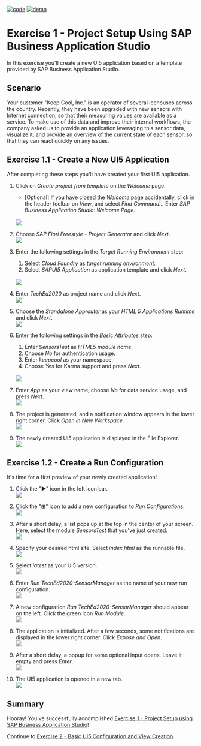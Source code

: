 [![code](https://flat.badgen.net/badge/code/available/green?icon=github)](https://github.com/SAP-samples/teched2020-DEV164/tree/code/ex1/TechEd2020)
[![demo](https://flat.badgen.net/badge/demo/deployed/blue?icon=chrome)](https://sap-samples.github.io/teched2020-dev164/exercises/ex1/TechEd2020/SensorManager/webapp/)

# Exercise 1 - Project Setup Using SAP Business Application Studio

In this exercise you'll create a new UI5 application based on a template provided by SAP Business Application Studio.

## Scenario

Your customer "Keep Cool, Inc." is an operator of several icehouses across the country. Recently, they have been upgraded with new sensors with Internet connection, so that their measuring values are available as a service. To make use of this data and improve their internal workflows, the company asked us to provide an application leveraging this sensor data, visualize it, and provide an overview of the current state of each sensor, so that they can react quickly on any issues.

## Exercise 1.1 - Create a New UI5 Application

After completing these steps you'll have created your first UI5 application.

1. Click on *Create project from template* on the *Welcome* page.
    * [Optional] If you have closed the *Welcome* page accidentally, click in the header toolbar on *View*, and select *Find Command...*  Enter *SAP Business Application Studio: Welcome Page*.</ul>
<br>![](images/01_01_0010.png)

2. Choose *SAP Fiori Freestyle - Project Generator* and click *Next*.
<br>![](images/01_01_0020.png)

3. Enter the following settings in the *Target Running Environment* step: 
    1. Select *Cloud Foundry* as *target running environment*.
    2. Select *SAPUI5 Application* as application template and click *Next*.</ol>
<br>![](images/01_01_0030.png)<ol>

4. Enter *TechEd2020* as project name and click *Next*.
<br>![](images/01_01_0040.png)

5. Choose the *Standalone Approuter* as your *HTML 5 Applications Runtime* and click *Next*.
<br>![](images/01_01_0050.png)

6. Enter the following settings in the *Basic Attributes* step:
    1. Enter *SensorsTest* as *HTML5 module name*. 
    2. Choose *No* for authentication usage.
    3. Enter *keepcool* as your namespace.
    4. Choose *Yes* for Karma support and press *Next*.</ol>
<br>![](images/01_01_0060.png)<ol>

7. Enter *App* as your view name, choose *No* for data service usage, and press *Next*.
<br>![](images/01_01_0070.png)

8. The project is generated, and a notification window appears in the lower right corner. Click *Open in New Workspace*.
<br>![](images/01_01_0080.png)

9. The newly created UI5 application is displayed in the File Explorer.
<br>![](images/01_01_0090.png)

## Exercise 1.2 - Create a Run Configuration

It's time for a first preview of your newly created application!

1. Click the "&#9654;" icon in the left icon bar.
<br>![](images/01_02_0010.png)

2. Click the "&plusb;" icon to add a new configuration to *Run Configurations*.
<br>![](images/01_02_0020.png)

3. After a short delay, a list pops up at the top in the center of your screen. Here, select the module *SensorsTest* that you've just created.
<br>![](images/01_02_0030.png)

4. Specify your desired html site. Select *index.html* as the runnable file.
<br>![](images/01_02_0040.png)

5. Select *latest* as your UI5 version.
<br>![](images/01_02_0050.png)

6. Enter *Run TechEd2020-SensorManager* as the name of your new run configuration.
<br>![](images/01_02_0060.png)

7. A new configuration *Run TechEd2020-SensorManager* should appear on the left. Click the green icon *Run Module*.
<br>![](images/01_02_0070.png)

8. The application is initialized. After a few seconds, some notifications are displayed in the lower right corner. Click *Expose and Open*.
<br>![](images/01_02_0080.png)

9. After a short delay, a popup for some optional input opens. Leave it empty and press *Enter*.
<br>![](images/01_02_0090.png)

10. The UI5 application is opened in a new tab.
<br>![](images/01_02_0100.png)

## Summary

Hooray! You've successfully accomplished [Exercise 1 - Project Setup using SAP Business Application Studio](#exercise-1---project-setup-using-sap-business-applicationsstudio)!

Continue to [Exercise 2 - Basic UI5 Configuration and  View Creation](../ex2/README.md).
